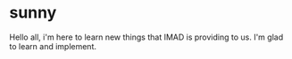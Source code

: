 # sunny
Hello all, i'm here to learn new things that IMAD is providing to us.
I'm glad to learn and implement.
